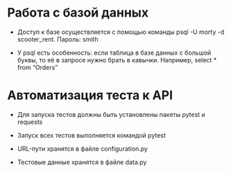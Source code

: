 # Работа с базой данных

- Доступ к базе осуществляется с помощью команды psql -U morty -d scooter_rent. Пароль: smith

- У psql есть особенность: если таблица в базе данных с большой буквы, то её в запросе нужно брать в кавычки. Например, select * from “Orders”


# Автоматизация теста к API  

- Для запуска тестов должны быть установлены пакеты pytest и requests 

- Запуск всех тестов выполняется командой pytest

- URL-пути хранятся в файле configuration.py

- Тестовые данные хранятся в файле data.py 